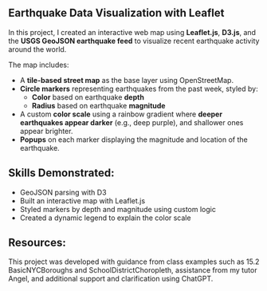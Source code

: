 
## Earthquake Data Visualization with Leaflet

In this project, I created an interactive web map using **Leaflet.js**, **D3.js**, and the **USGS GeoJSON earthquake feed** to visualize recent earthquake activity around the world.

The map includes:

- A **tile-based street map** as the base layer using OpenStreetMap.
- **Circle markers** representing earthquakes from the past week, styled by:
  - **Color** based on earthquake **depth**
  - **Radius** based on earthquake **magnitude**
- A custom **color scale** using a rainbow gradient where **deeper earthquakes appear darker** (e.g., deep purple), and shallower ones appear brighter.
- **Popups** on each marker displaying the magnitude and location of the earthquake.

## Skills Demonstrated:
- GeoJSON parsing with D3
- Built an interactive map with Leaflet.js  
- Styled markers by depth and magnitude using custom logic  
- Created a dynamic legend to explain the color scale  

## Resources:
This project was developed with guidance from class examples such as 15.2 BasicNYCBoroughs and SchoolDistrictChoropleth, assistance from my tutor Angel, and additional support and clarification using ChatGPT.